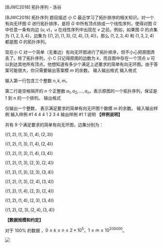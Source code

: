 



[BJWC2018] 拓扑序列 - 洛谷














[BJWC2018] 拓扑序列
题目描述
小 C 最近学习了拓扑排序的相关知识。对一个有向无环图 $G$ 进行拓扑排序，是将 $G$ 中所有顶点排成一个线性序列，使得对图 $G$ 中任意一条有向边 $(u,v)$，$u$ 在线性序列中出现在 $v$ 之前。例如，如果图 $G$ 的点集为 $\{1,2,3,4\}$，边集为 $\{(1,2)
,(1,3),(2,4),(3,4)\}$，那么 $(1,2,3,4)$ 和 $(1,3,2,4)$ 都是图 $G$ 的拓扑序列。

现在小 C 对一个简单（无重边）有向无环图进行了拓扑排序，但不小心把原图弄丢了。除了拓扑序列，小 C 只记得原图的边数为 $k$，而且图中存在一个顶点 $u$ 可以到达其他所有顶点。他想知道有多少个满足上述要求的简单有向无环图。由于答案可能很大，你只需要输出答案模 $m$ 的余数。
输入输出格式
输入格式

输入第一行包含三个整数 $n,k,m$。

第二行是空格隔开的 $n$ 个正整数 $a_1,a_2,…,a_n$，表示原图的一个拓扑序列，保证是 $1$ 到 $n$ 的一个排列。	
输出格式

仅输出一个整数， 表示满足要求的简单有向无环图个数模 $m$ 的余数。
输入输出样例
输入样例 #1
4 4 4
1 2 3 4
输出样例 #1
1
说明
**【样例说明】**

共有 $9$ 个满足要求的简单有向无环图，边集分别为：

$\{(1, 2), (1, 3), (1, 4), (2, 3)\}$

$\{(1, 2), (1, 3), (1, 4), (2, 4)\}$

$\{(1, 2), (1, 3), (1, 4), (3, 4)\}$

$\{(1, 2), (1, 3), (2, 3), (2, 4)\}$

$\{(1, 2), (1, 3), (2, 3), (3, 4)\}$

$\{(1, 2), (1, 3), (2, 4), (3, 4)\}$

$\{(1, 2), (1, 4), (2, 3), (2, 4)\}$

$\{(1, 2), (1, 4), (2, 3), (3, 4)\}$

$\{(1, 2), (2, 3), (2, 4), (3, 4)\}$

**【数据规模和约定】**

对于 $100\%$ 的数据 ，$0 \le k \le n \le 2\times 10^5$，$1 \leq m \leq 10^{200000}$。

![](https://cdn.luogu.com.cn/upload/pic/17945.png)







